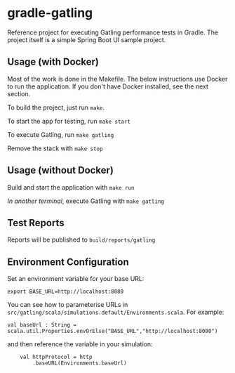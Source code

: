 # gradle-gatling

Reference project for executing Gatling performance tests in Gradle.  The project itself is a simple Spring Boot UI sample project.

## Usage (with Docker)
Most of the work is done in the Makefile.  The below instructions use Docker to run the application.  If you don't have Docker installed, see the next section.

To build the project, just run `make`.

To start the app for testing, run `make start`

To execute Gatling, run `make gatling`

Remove the stack with `make stop`

## Usage (without Docker)

Build and start the application with `make run`

*In another terminal*, execute Gatling with `make gatling`

## Test Reports
Reports will be published to `build/reports/gatling`

## Environment Configuration

Set an environment variable for your base URL:

    export BASE_URL=http://localhost:8080
    
You can see how to parameterise URLs in `src/gatling/scala/simulations.default/Environments.scala`.  For example:

    val baseUrl : String = scala.util.Properties.envOrElse("BASE_URL","http://localhost:8080")
    
and then reference the variable in your simulation:

    	val httpProtocol = http
    		.baseURL(Environments.baseUrl)

